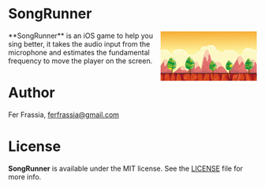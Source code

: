 # SongRunner
<img src="https://github.com/FerFrassia/SongRunner/blob/master/Designs/Icons/1024/Asset%208%403x.png" width="195" height="100" alt="SongRunner" align="right" />
**SongRunner** is an iOS game to help you sing better, it takes the audio input from the microphone and estimates the fundamental frequency to move the player on the screen.

# Author
Fer Frassia, [ferfrassia@gmail.com](ferfrassia@gmail.com)

# License
**SongRunner**  is available under the MIT license. See the [LICENSE](License.md) file for more info.
